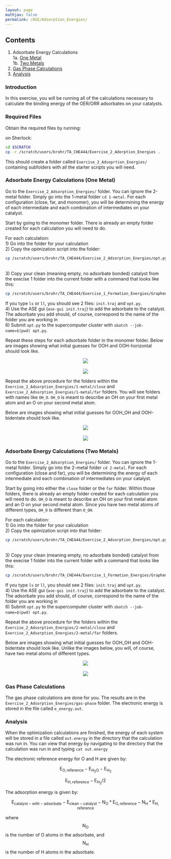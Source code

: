```yaml
---
layout: page
mathjax: false 
permalink: /ASE/Adsorption_Energies/
---
```


## Contents ##

1. Adsorbate Energy Calculations
<br>1a. [One Metal](#M1)
<br>1b. [Two Metals](#M2)
2. [Gas Phase Calculations](#gasphase)
2. [Analysis](#analysis)

<a name='intro'></a>

### Introduction ###

In this exercise, you will be running all of the calculations necessary to calculate the binding energy of the OER/ORR adsorbates on your catalysts.

### Required Files ###

Obtain the required files by running:

on Sherlock:

```bash
cd $SCRATCH
cp -r /scratch/users/brohr/TA_CHE444/Exercise_2_Adorption_Energies .
```

This should create a folder called `Exercise_2_Adsoprtion_Energies/` containing subfolders with all the starter scripts you will need. 

<a name='M1'></a>

### Adsorbate Energy Calculations (One Metal) ###

Go to the `Exercise_2_Adsorption_Energies/` folder. You can ignore the 2-metal folder. Simply go into the 1-metal folder `cd 1-metal`.
For each configuration (close, far, and monomer), you will be determining the energy of each intermediate and each combination of intermediates on your catalyst.

Start by going to the monomer folder. There is already an empty folder created for each calculation you will need to do.

For each calculation:
<br>1) Go into the folder for your calculation
<br>2) Copy the opimization script into the folder:
```bash
cp /scratch/users/brohr/TA_CHE444/Exercise_2_Adsorption_Energies/opt.py .
```
<br>3) Copy your clean (meaning empty, no adsorbate bonded) catalyst from the execise 1 folder into the current folder with a command that looks like this:
```bash
cp /scratch/users/brohr/TA_CHE444/Exercise_1_Formation_Energies/Graphene/monomer/YOURMETAL/clean/qn.traj ./init.traj
```
If you type `ls` or `ll`, you should see 2 files: `init.traj` and `opt.py`. 
<br>4) Use the ASE gui (`ase-gui init.traj`) to add the adsorbate to the catalyst. The adsorbate you add should, of course, correspond to the name of the folder you are working in
<br>6) Submit `opt.py` to the supercomputer cluster with `sbatch --job-name=$(pwd) opt.py`.

Repeat these steps for each adsorbate folder in the monomer folder. Below are images showing what initial guesses for OOH and OOH-horizontal should look like.

<center><img src="/ASE/Adsorption_Energies/Images/OOH.png"/>
<br>
<br><img src="/ASE/Adsorption_Energies/Images/OOH-horizontal.png"/>
</center>

Repeat the above procedure for the folders within the `Exercise_2_Adsorption_Energies/1-metal/close` and `Exercise_2_Adsorption_Energies/1-metal/far` folders. You will see folders with names like `OH_O`. `OH_O` is meant to describe an OH on your first metal atom and an O on your second metal atom.

Below are images showing what initial guesses for OOH_OH and OOH-bidentate should look like.

<center><img src="/ASE/Adsorption_Energies/Images/OOH_OH.png"/>
<br>
<br><img src="/ASE/Adsorption_Energies/Images/OOH-bidentate.png"/>
</center>

<a name='M2'></a>

### Adsorbate Energy Calculations (Two Metals) ###

Go to the `Exercise_2_Adsorption_Energies/` folder. You can ignore the 1-metal folder. Simply go into the 2-metal folder `cd 2-metal`.
For each configuration (close and far), you will be determining the energy of each intermediate and each combination of intermediates on your catalyst.

Start by going into either the `close` folder or the `far` folder. Within those folders, there is already an empty folder created for each calculation you will need to do. `OH_O` is meant to describe an OH on your first metal atom and an O on your second metal atom. Since you have two metal atoms of different types, `OH_O` is different than `O_OH`.

For each calculation:
<br>1) Go into the folder for your calculation
<br>2) Copy the opimization script into that folder:
```bash
cp /scratch/users/brohr/TA_CHE444/Exercise_2_Adsorption_Energies/opt.py .
```

<br>3) Copy your clean (meaning empty, no adsorbate bonded) catalyst from the execise 1 folder into the current folder with a command that looks like this:
```bash
cp /scratch/users/brohr/TA_CHE444/Exercise_1_Formation_Energies/Graphene/monomer/YOURMETAL/clean/qn.traj ./init.traj
```
If you type `ls` or `ll`, you should see 2 files: `init.traj` and `opt.py`. 
<br>4) Use the ASE gui (`ase-gui init.traj`) to add the adsorbate to the catalyst. The adsorbate you add should, of course, correspond to the name of the folder you are working in
<br>6) Submit `opt.py` to the supercomputer cluster with `sbatch --job-name=$(pwd) opt.py`.


Repeat the above procedure for the folders within the `Exercise_2_Adsorption_Energies/2-metal/close` and `Exercise_2_Adsorption_Energies/2-metal/far` folders.

Below are images showing what initial guesses for OOH_OH and OOH-bidentate should look like. Unlike the images below, you will, of course, have two metal atoms of different types.

<center><img src="/ASE/Adsorption_Energies/Images/OOH_OH.png"/>
<br>
<br><img src="/ASE/Adsorption_Energies/Images/OOH-bidentate.png"/>
</center>


<a name='gasphase'></a>

### Gas Phase Calculations ###

The gas phase calculations are done for you. The results are in the `Exercise_2_Adsorption_Energies/gas-phase` folder. The electronic energy is stored in the file called `e_energy.out`.

<a name='analysis'></a>

### Analysis ###

When the optimization calculations are finished, the energy of each system will be stored in a file called `out.energy` in the directory that the calculation was run in. You can view that energy by navigating to the directory that the calculation was run in and typing `cat out.energy`

The electronic reference energy for O and H are given by:

$$\mathrm{E_{O,reference} - E_{H_2O} - E_{H_2}}$$

$$\mathrm{E_{H,reference} - E_{H_2}/2}$$

The adsorption energy is given by:

$$\mathrm{E_{catalyst-with-adsorbate} - E_{clean-catalyst} - N_O*E_{O,reference} - N_H*E_{H,reference}}$$

where $$\mathrm{N_O}$$ is the number of O atoms in the adsorbate, and $$\mathrm{N_H}$$ is the number of H atoms in the adsorbate.
